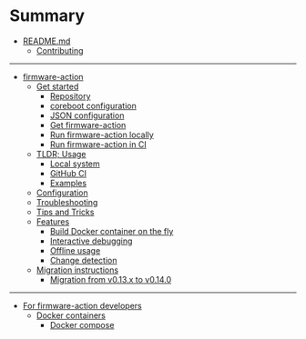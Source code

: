 <!-- markdownlint-disable MD042 -->
# Summary

- [README.md](README.md)
    - [Contributing](CONTRIBUTING.md)

---

- [firmware-action]()
    - [Get started](firmware-action/get_started/get_started.md)
        - [Repository](firmware-action/get_started/01_repo.md)
        - [coreboot configuration](firmware-action/get_started/02_coreboot_config.md)
        - [JSON configuration](firmware-action/get_started/03_json_config.md)
        - [Get firmware-action](firmware-action/get_started/04_get_firmware_action.md)
        - [Run firmware-action locally](firmware-action/get_started/05_run_firmware_action.md)
        - [Run firmware-action in CI](firmware-action/get_started/06_run_in_ci.md)
    - [TLDR; Usage](firmware-action/usage.md)
        - [Local system](firmware-action/usage_local.md)
        - [GitHub CI](firmware-action/usage_github.md)
        - [Examples](firmware-action/usage_examples.md)
    - [Configuration](firmware-action/config.md)
    - [Troubleshooting](firmware-action/troubleshooting.md)
    - [Tips and Tricks](firmware-action/tips.md)
    - [Features](firmware-action/features.md)
        - [Build Docker container on the fly](firmware-action/build_dockerfile_on_the_fly.md)
        - [Interactive debugging](firmware-action/interactive.md)
        - [Offline usage](firmware-action/offline_usage.md)
        - [Change detection](firmware-action/change_detection.md)
    - [Migration instructions]()
        - [Migration from v0.13.x to v0.14.0](firmware-action/migration/v0.13.x--v0.14.0/migrate.md)

---

- [For firmware-action developers]()
    - [Docker containers](docker/docker.md)
        - [Docker compose](docker/docker-compose.md)

